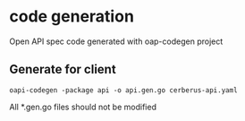 # code generation

Open API spec code generated with oap-codegen project

## Generate for client
```shell script
oapi-codegen -package api -o api.gen.go cerberus-api.yaml
```

All *.gen.go files should not be modified
